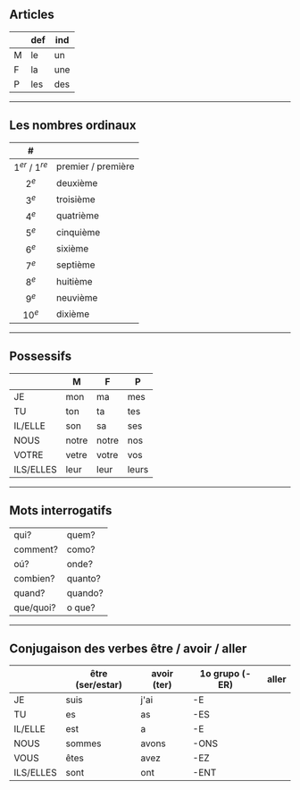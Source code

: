 
## Articles
|   | def | ind |
|---|---|---|
| M | le | un |
| F | la | une |
| P | les | des |

---

## Les nombres ordinaux
| # |  |
|:---:|:---|
| $1^{er}$  / $1^{re}$| premier / première |
| $2^{e}$ | deuxième |
| $3^{e}$ | troisième |
| $4^{e}$ | quatrième |
| $5^{e}$ | cinquième |
| $6^{e}$ | sixième |
| $7^{e}$ | septième |
| $8^{e}$ | huitième |
| $9^{e}$ | neuvième |
| $10^{e}$ | dixième |

---

## Possessifs
|   | M | F | P |
|---|---|---|---|
| JE | mon | ma | mes |
| TU | ton | ta | tes |
| IL/ELLE | son | sa | ses |
| NOUS | notre | notre | nos |
| VOTRE | vetre | votre | vos |
| ILS/ELLES | leur | leur | leurs |

---

## Mots interrogatifs
|   |   |
|---|---|
| qui? | quem? |
| comment? | como? |
| oú? | onde? |
| combien? | quanto? |
| quand? | quando? |
| que/quoi? | o que? |

---

## Conjugaison des verbes être / avoir / aller

|   |  être (ser/estar) | avoir (ter)  | 1o grupo (-ER)  | aller |
|---|---|---|---|---|
| JE | suis | j'ai | -E |  |
| TU | es | as | -ES |  |
| IL/ELLE | est | a | -E |  |
| NOUS | sommes | avons | -ONS |  |
| VOUS | êtes | avez | -EZ |  |
| ILS/ELLES | sont | ont | -ENT |  |